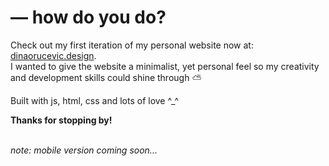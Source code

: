 #  ⁠— how do you do? 

Check out my first iteration of my personal website now at: [dinaorucevic.design](https://dinaorucevic.design). <br> I wanted to give the website a minimalist, yet personal feel so my creativity and development skills could shine through ⛅
 

Built with js, html, css and lots of love ^_^

**Thanks for stopping by!** <br> <br>

*note: mobile version coming soon...*
